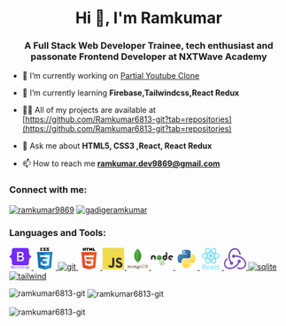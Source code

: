 <h1 align="center">Hi 👋, I'm Ramkumar</h1>
<h3 align="center">A Full Stack Web Developer Trainee, tech enthusiast and passonate Frontend Developer at NXTWave Academy</h3>

- 🔭 I’m currently working on [Partial Youtube Clone](https://github.com/Ramkumar6813-git/Youtube)

- 🌱 I’m currently learning **Firebase,Tailwindcss,React Redux**

- 👨‍💻 All of my projects are available at [https://github.com/Ramkumar6813-git?tab=repositories](https://github.com/Ramkumar6813-git?tab=repositories)

- 💬 Ask me about **HTML5, CSS3 ,React, React Redux**

- 📫 How to reach me **ramkumar.dev9869@gmail.com**

<h3 align="left">Connect with me:</h3>
<p align="left">
<a href="https://codepen.io/ramkumar9869" target="blank"><img align="center" src="https://raw.githubusercontent.com/rahuldkjain/github-profile-readme-generator/master/src/images/icons/Social/codepen.svg" alt="ramkumar9869" height="30" width="40" /></a>
<a href="https://linkedin.com/in/gadigeramkumar" target="blank"><img align="center" src="https://raw.githubusercontent.com/rahuldkjain/github-profile-readme-generator/master/src/images/icons/Social/linked-in-alt.svg" alt="gadigeramkumar" height="30" width="40" /></a>
</p>

<h3 align="left">Languages and Tools:</h3>
<p align="left"> <a href="https://getbootstrap.com" target="_blank" rel="noreferrer"> <img src="https://raw.githubusercontent.com/devicons/devicon/master/icons/bootstrap/bootstrap-plain-wordmark.svg" alt="bootstrap" width="40" height="40"/> </a> <a href="https://www.w3schools.com/css/" target="_blank" rel="noreferrer"> <img src="https://raw.githubusercontent.com/devicons/devicon/master/icons/css3/css3-original-wordmark.svg" alt="css3" width="40" height="40"/> </a> <a href="https://git-scm.com/" target="_blank" rel="noreferrer"> <img src="https://www.vectorlogo.zone/logos/git-scm/git-scm-icon.svg" alt="git" width="40" height="40"/> </a> <a href="https://www.w3.org/html/" target="_blank" rel="noreferrer"> <img src="https://raw.githubusercontent.com/devicons/devicon/master/icons/html5/html5-original-wordmark.svg" alt="html5" width="40" height="40"/> </a> <a href="https://developer.mozilla.org/en-US/docs/Web/JavaScript" target="_blank" rel="noreferrer"> <img src="https://raw.githubusercontent.com/devicons/devicon/master/icons/javascript/javascript-original.svg" alt="javascript" width="40" height="40"/> </a> <a href="https://www.mongodb.com/" target="_blank" rel="noreferrer"> <img src="https://raw.githubusercontent.com/devicons/devicon/master/icons/mongodb/mongodb-original-wordmark.svg" alt="mongodb" width="40" height="40"/> </a> <a href="https://nodejs.org" target="_blank" rel="noreferrer"> <img src="https://raw.githubusercontent.com/devicons/devicon/master/icons/nodejs/nodejs-original-wordmark.svg" alt="nodejs" width="40" height="40"/> </a> <a href="https://www.python.org" target="_blank" rel="noreferrer"> <img src="https://raw.githubusercontent.com/devicons/devicon/master/icons/python/python-original.svg" alt="python" width="40" height="40"/> </a> <a href="https://reactjs.org/" target="_blank" rel="noreferrer"> <img src="https://raw.githubusercontent.com/devicons/devicon/master/icons/react/react-original-wordmark.svg" alt="react" width="40" height="40"/> </a> <a href="https://redux.js.org" target="_blank" rel="noreferrer"> <img src="https://raw.githubusercontent.com/devicons/devicon/master/icons/redux/redux-original.svg" alt="redux" width="40" height="40"/> </a> <a href="https://www.sqlite.org/" target="_blank" rel="noreferrer"> <img src="https://www.vectorlogo.zone/logos/sqlite/sqlite-icon.svg" alt="sqlite" width="40" height="40"/> </a> <a href="https://tailwindcss.com/" target="_blank" rel="noreferrer"> <img src="https://www.vectorlogo.zone/logos/tailwindcss/tailwindcss-icon.svg" alt="tailwind" width="40" height="40"/> </a> </p>

<p><img align="left" src="https://github-readme-stats.vercel.app/api/top-langs?username=ramkumar6813-git&show_icons=true&locale=en&layout=compact" alt="ramkumar6813-git" /></p>

<p>&nbsp;<img align="center" src="https://github-readme-stats.vercel.app/api?username=ramkumar6813-git&show_icons=true&locale=en" alt="ramkumar6813-git" /></p>

<p><img align="center" src="https://github-readme-streak-stats.herokuapp.com/?user=ramkumar6813-git&" alt="ramkumar6813-git" /></p>
